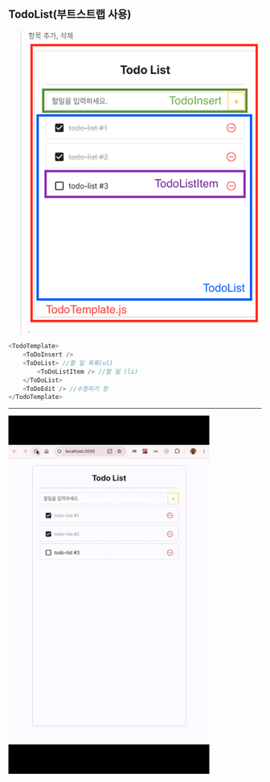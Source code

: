 ## TodoList(부트스트랩 사용)

> 항목 추가, 삭제
![result.mp4](./img/todo.png)

```javascript
<TodoTemplate>
    <ToDoInsert />
    <ToDoList> //할 일 목록(ul)
        <ToDoListItem /> //할 일 (li)
    </ToDoList>
	<ToDoEdit /> //수정하기 창
</TodoTemplate>
```
---

<img src='../todo-list/img/result.gif' width='400px'>


